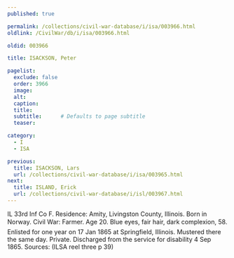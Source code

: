 ```yaml
---
published: true

permalink: /collections/civil-war-database/i/isa/003966.html
oldlink: /CivilWar/db/i/isa/003966.html

oldid: 003966

title: ISACKSON, Peter

pagelist:
  exclude: false
  order: 3966
  image: 
  alt:
  caption:
  title:
  subtitle:      # Defaults to page subtitle
  teaser:

category: 
  - I 
  - ISA

previous:
  title: ISACKSON, Lars
  url: /collections/civil-war-database/i/isa/003965.html  
next:
  title: ISLAND, Erick
  url: /collections/civil-war-database/i/isl/003967.html   
---
```

IL 33rd Inf Co F. Residence: Amity, Livingston County, Illinois. Born in Norway. Civil War: Farmer. Age 20. Blue eyes, fair hair, dark complexion, 5&#146;8&#148;. Enlisted for one year on 17 Jan 1865 at Springfield, Illinois. Mustered there the same day. Private. Discharged from the service for disability 4 Sep 1865. Sources: (ILSA reel three p 39)